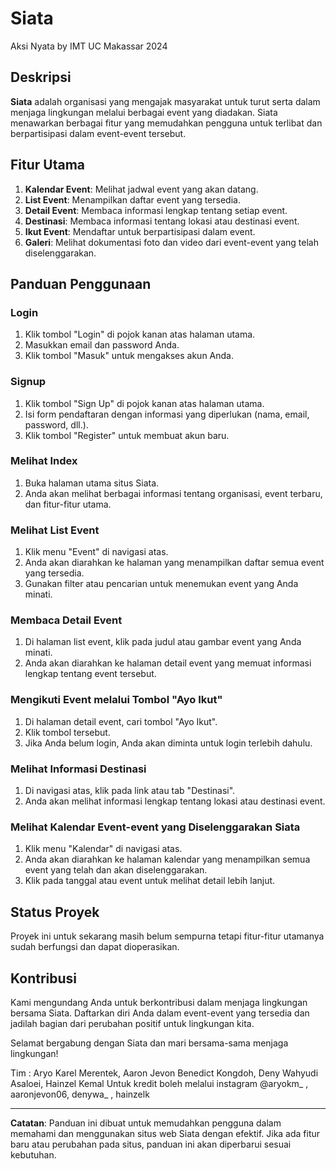 # Siata
Aksi Nyata by IMT UC Makassar 2024

## Deskripsi
**Siata** adalah organisasi yang mengajak masyarakat untuk turut serta dalam menjaga lingkungan melalui berbagai event yang diadakan. Siata menawarkan berbagai fitur yang memudahkan pengguna untuk terlibat dan berpartisipasi dalam event-event tersebut.

## Fitur Utama
1. **Kalendar Event**: Melihat jadwal event yang akan datang.
2. **List Event**: Menampilkan daftar event yang tersedia.
3. **Detail Event**: Membaca informasi lengkap tentang setiap event.
4. **Destinasi**: Membaca informasi tentang lokasi atau destinasi event.
5. **Ikut Event**: Mendaftar untuk berpartisipasi dalam event.
6. **Galeri**: Melihat dokumentasi foto dan video dari event-event yang telah diselenggarakan.

## Panduan Penggunaan

### Login
1. Klik tombol "Login" di pojok kanan atas halaman utama.
2. Masukkan email dan password Anda.
3. Klik tombol "Masuk" untuk mengakses akun Anda.

### Signup
1. Klik tombol "Sign Up" di pojok kanan atas halaman utama.
2. Isi form pendaftaran dengan informasi yang diperlukan (nama, email, password, dll.).
3. Klik tombol "Register" untuk membuat akun baru.

### Melihat Index
1. Buka halaman utama situs Siata.
2. Anda akan melihat berbagai informasi tentang organisasi, event terbaru, dan fitur-fitur utama.

### Melihat List Event
1. Klik menu "Event" di navigasi atas.
2. Anda akan diarahkan ke halaman yang menampilkan daftar semua event yang tersedia.
3. Gunakan filter atau pencarian untuk menemukan event yang Anda minati.

### Membaca Detail Event
1. Di halaman list event, klik pada judul atau gambar event yang Anda minati.
2. Anda akan diarahkan ke halaman detail event yang memuat informasi lengkap tentang event tersebut.

### Mengikuti Event melalui Tombol "Ayo Ikut"
1. Di halaman detail event, cari tombol "Ayo Ikut".
2. Klik tombol tersebut.
3. Jika Anda belum login, Anda akan diminta untuk login terlebih dahulu.

### Melihat Informasi Destinasi
1. Di navigasi atas, klik pada link atau tab "Destinasi".
2. Anda akan melihat informasi lengkap tentang lokasi atau destinasi event.

### Melihat Kalendar Event-event yang Diselenggarakan Siata
1. Klik menu "Kalendar" di navigasi atas.
2. Anda akan diarahkan ke halaman kalendar yang menampilkan semua event yang telah dan akan diselenggarakan.
3. Klik pada tanggal atau event untuk melihat detail lebih lanjut.

## Status Proyek
Proyek ini untuk sekarang masih belum sempurna tetapi fitur-fitur utamanya sudah berfungsi dan dapat dioperasikan.

## Kontribusi
Kami mengundang Anda untuk berkontribusi dalam menjaga lingkungan bersama Siata. Daftarkan diri Anda dalam event-event yang tersedia dan jadilah bagian dari perubahan positif untuk lingkungan kita.

Selamat bergabung dengan Siata dan mari bersama-sama menjaga lingkungan!

Tim : Aryo Karel Merentek, Aaron Jevon Benedict Kongdoh, Deny Wahyudi Asaloei, Hainzel Kemal
Untuk kredit boleh melalui instagram @aryokm_ , aaronjevon06, denywa_ , hainzelk

---

**Catatan**: Panduan ini dibuat untuk memudahkan pengguna dalam memahami dan menggunakan situs web Siata dengan efektif. Jika ada fitur baru atau perubahan pada situs, panduan ini akan diperbarui sesuai kebutuhan.
